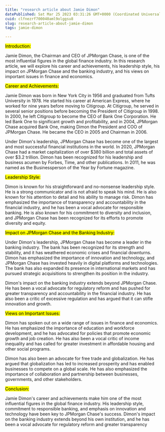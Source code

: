 ```yaml
---
title: "research article about Jamie Dimon"
datePublished: Sat Mar 25 2023 03:31:26 GMT+0000 (Coordinated Universal Time)
cuid: clfnezrf700040aml9olggsu8
slug: research-article-about-jamie-dimon
tags: jamie-dimon

---
```


<mark>Introduction:</mark>

Jamie Dimon, the Chairman and CEO of JPMorgan Chase, is one of the most influential figures in the global finance industry. In this research article, we will explore his career and achievements, his leadership style, his impact on JPMorgan Chase and the banking industry, and his views on important issues in finance and economics.

<mark>Career and Achievements:</mark>

Jamie Dimon was born in New York City in 1956 and graduated from Tufts University in 1978. He started his career at American Express, where he worked for nine years before moving to Citigroup. At Citigroup, he served in several senior positions before becoming the President of Citigroup in 1998. In 2000, he left Citigroup to become the CEO of Bank One Corporation. He led Bank One to significant growth and profitability, and in 2004, JPMorgan Chase acquired Bank One, making Dimon the President and COO of JPMorgan Chase. He became the CEO in 2005 and Chairman in 2006.

Under Dimon's leadership, JPMorgan Chase has become one of the largest and most successful financial institutions in the world. In 2020, JPMorgan Chase had a market capitalization of over $380 billion and total assets of over $3.2 trillion. Dimon has been recognized for his leadership and business acumen by Forbes, Time, and other publications. In 2011, he was named as the Businessperson of the Year by Fortune magazine.

<mark>Leadership Style:</mark>

Dimon is known for his straightforward and no-nonsense leadership style. He is a strong communicator and is not afraid to speak his mind. He is also known for his attention to detail and his ability to manage risk. Dimon has emphasized the importance of transparency and accountability in the financial industry, and he has been a vocal advocate for responsible banking. He is also known for his commitment to diversity and inclusion, and JPMorgan Chase has been recognized for its efforts to promote diversity and equity.

<mark>Impact on JPMorgan Chase and the Banking Industry:</mark>

Under Dimon's leadership, JPMorgan Chase has become a leader in the banking industry. The bank has been recognized for its strength and stability, and it has weathered economic crises and financial downturns. Dimon has emphasized the importance of innovation and technology, and JPMorgan Chase has invested heavily in digital platforms and technologies. The bank has also expanded its presence in international markets and has pursued strategic acquisitions to strengthen its position in the industry.

Dimon's impact on the banking industry extends beyond JPMorgan Chase. He has been a vocal advocate for regulatory reform and has pushed for greater transparency and accountability in the financial industry. He has also been a critic of excessive regulation and has argued that it can stifle innovation and growth.

<mark>Views on Important Issues:</mark>

Dimon has spoken out on a wide range of issues in finance and economics. He has emphasized the importance of education and workforce development, and he has advocated for policies that promote economic growth and job creation. He has also been a vocal critic of income inequality and has called for greater investment in affordable housing and other social programs.

Dimon has also been an advocate for free trade and globalization. He has argued that globalization has led to increased prosperity and has enabled businesses to compete on a global scale. He has also emphasized the importance of collaboration and partnership between businesses, governments, and other stakeholders.

<mark>Conclusion:</mark>

Jamie Dimon's career and achievements make him one of the most influential figures in the global finance industry. His leadership style, commitment to responsible banking, and emphasis on innovation and technology have been key to JPMorgan Chase's success. Dimon's impact on the banking industry extends beyond his own institution, and he has been a vocal advocate for regulatory reform and greater transparency